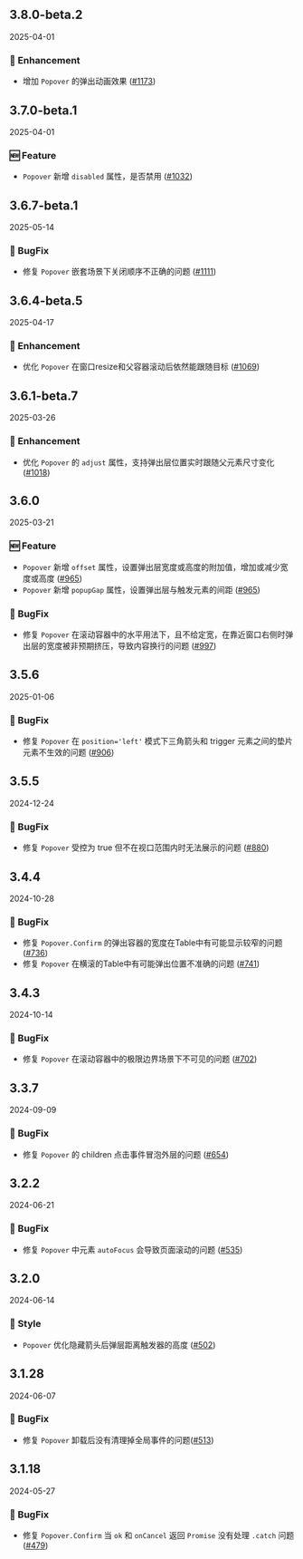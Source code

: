 ## 3.8.0-beta.2
2025-04-01

### 💎 Enhancement

- 增加 `Popover` 的弹出动画效果 ([#1173](https://github.com/sheinsight/shineout-next/pull/1173))

## 3.7.0-beta.1
2025-04-01

### 🆕 Feature
- `Popover` 新增 `disabled` 属性，是否禁用 ([#1032](https://github.com/sheinsight/shineout-next/pull/1032))

## 3.6.7-beta.1
2025-05-14

### 🐞 BugFix
- 修复 `Popover` 嵌套场景下关闭顺序不正确的问题 ([#1111](https://github.com/sheinsight/shineout-next/pull/1111))

## 3.6.4-beta.5
2025-04-17

### 💎 Enhancement
- 优化 `Popover` 在窗口resize和父容器滚动后依然能跟随目标 ([#1069](https://github.com/sheinsight/shineout-next/pull/1069))


## 3.6.1-beta.7
2025-03-26

### 💎 Enhancement
- 优化 `Popover` 的 `adjust` 属性，支持弹出层位置实时跟随父元素尺寸变化 ([#1018](https://github.com/sheinsight/shineout-next/pull/1018))

## 3.6.0
2025-03-21

### 🆕 Feature
- `Popover` 新增 `offset` 属性，设置弹出层宽度或高度的附加值，增加或减少宽度或高度 ([#965](https://github.com/sheinsight/shineout-next/pull/965))
- `Popover` 新增 `popupGap` 属性，设置弹出层与触发元素的间距 ([#965](https://github.com/sheinsight/shineout-next/pull/965))

### 🐞 BugFix
- 修复 `Popover` 在滚动容器中的水平用法下，且不给定宽，在靠近窗口右侧时弹出层的宽度被非预期挤压，导致内容换行的问题 ([#997](https://github.com/sheinsight/shineout-next/pull/997))


## 3.5.6
2025-01-06

### 🐞 BugFix
- 修复 `Popover` 在 `position='left'` 模式下三角箭头和 trigger 元素之间的垫片元素不生效的问题 ([#906](https://github.com/sheinsight/shineout-next/pull/906))

## 3.5.5
2024-12-24

### 🐞 BugFix
- 修复 `Popover` 受控为 true 但不在视口范围内时无法展示的问题 ([#880](https://github.com/sheinsight/shineout-next/pull/880))

## 3.4.4
2024-10-28

### 🐞 BugFix
- 修复 `Popover.Confirm` 的弹出容器的宽度在Table中有可能显示较窄的问题 ([#736](https://github.com/sheinsight/shineout-next/pull/736))
- 修复 `Popover` 在横滚的Table中有可能弹出位置不准确的问题 ([#741](https://github.com/sheinsight/shineout-next/pull/741))


## 3.4.3
2024-10-14

### 🐞 BugFix
- 修复 `Popover` 在滚动容器中的极限边界场景下不可见的问题 ([#702](https://github.com/sheinsight/shineout-next/pull/702))


## 3.3.7
2024-09-09

### 🐞 BugFix
- 修复 `Popover` 的 children 点击事件冒泡外层的问题 ([#654](https://github.com/sheinsight/shineout-next/pull/654))

## 3.2.2
2024-06-21

### 🐞 BugFix
- 修复 `Popover` 中元素 `autoFocus` 会导致页面滚动的问题 ([#535](https://github.com/sheinsight/shineout-next/pull/535))


## 3.2.0
2024-06-14


### 💅 Style

- `Popover` 优化隐藏箭头后弹层距离触发器的高度 ([#502](https://github.com/sheinsight/shineout-next/pull/502))

## 3.1.28
2024-06-07

### 🐞 BugFix

- 修复 `Popover` 卸载后没有清理掉全局事件的问题([#513](https://github.com/sheinsight/shineout-next/pull/513))

## 3.1.18
2024-05-27

### 🐞 BugFix

- 修复 `Popover.Confirm` 当 `ok` 和 `onCancel` 返回 `Promise` 没有处理 `.catch` 问题([#479](https://github.com/sheinsight/shineout-next/pull/479))






